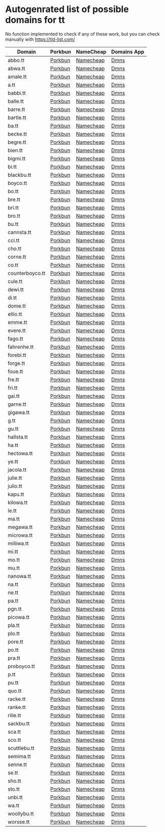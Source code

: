 # Autogenrated list of possible domains for tt

No function implemented to check if any of these work, but you can check manually with https://tld-list.com/

| Domain | Porkbun | NameCheap | Domains App |
|---|---|---|---|
| abbo.tt | [Porkbun](https://porkbun.com/checkout/search?prb=e814663da1&tlds=&idnLanguage=&search=search&q=abbo.tt) | [Namecheap](https://www.namecheap.com/domains/registration/results/?domain=abbo.tt) | [Dmns](https://dmns.app/domains?q=abbo.tt) |
| abwa.tt | [Porkbun](https://porkbun.com/checkout/search?prb=e814663da1&tlds=&idnLanguage=&search=search&q=abwa.tt) | [Namecheap](https://www.namecheap.com/domains/registration/results/?domain=abwa.tt) | [Dmns](https://dmns.app/domains?q=abwa.tt) |
| amale.tt | [Porkbun](https://porkbun.com/checkout/search?prb=e814663da1&tlds=&idnLanguage=&search=search&q=amale.tt) | [Namecheap](https://www.namecheap.com/domains/registration/results/?domain=amale.tt) | [Dmns](https://dmns.app/domains?q=amale.tt) |
| a.tt | [Porkbun](https://porkbun.com/checkout/search?prb=e814663da1&tlds=&idnLanguage=&search=search&q=a.tt) | [Namecheap](https://www.namecheap.com/domains/registration/results/?domain=a.tt) | [Dmns](https://dmns.app/domains?q=a.tt) |
| babbi.tt | [Porkbun](https://porkbun.com/checkout/search?prb=e814663da1&tlds=&idnLanguage=&search=search&q=babbi.tt) | [Namecheap](https://www.namecheap.com/domains/registration/results/?domain=babbi.tt) | [Dmns](https://dmns.app/domains?q=babbi.tt) |
| balle.tt | [Porkbun](https://porkbun.com/checkout/search?prb=e814663da1&tlds=&idnLanguage=&search=search&q=balle.tt) | [Namecheap](https://www.namecheap.com/domains/registration/results/?domain=balle.tt) | [Dmns](https://dmns.app/domains?q=balle.tt) |
| barre.tt | [Porkbun](https://porkbun.com/checkout/search?prb=e814663da1&tlds=&idnLanguage=&search=search&q=barre.tt) | [Namecheap](https://www.namecheap.com/domains/registration/results/?domain=barre.tt) | [Dmns](https://dmns.app/domains?q=barre.tt) |
| bartle.tt | [Porkbun](https://porkbun.com/checkout/search?prb=e814663da1&tlds=&idnLanguage=&search=search&q=bartle.tt) | [Namecheap](https://www.namecheap.com/domains/registration/results/?domain=bartle.tt) | [Dmns](https://dmns.app/domains?q=bartle.tt) |
| ba.tt | [Porkbun](https://porkbun.com/checkout/search?prb=e814663da1&tlds=&idnLanguage=&search=search&q=ba.tt) | [Namecheap](https://www.namecheap.com/domains/registration/results/?domain=ba.tt) | [Dmns](https://dmns.app/domains?q=ba.tt) |
| becke.tt | [Porkbun](https://porkbun.com/checkout/search?prb=e814663da1&tlds=&idnLanguage=&search=search&q=becke.tt) | [Namecheap](https://www.namecheap.com/domains/registration/results/?domain=becke.tt) | [Dmns](https://dmns.app/domains?q=becke.tt) |
| begre.tt | [Porkbun](https://porkbun.com/checkout/search?prb=e814663da1&tlds=&idnLanguage=&search=search&q=begre.tt) | [Namecheap](https://www.namecheap.com/domains/registration/results/?domain=begre.tt) | [Dmns](https://dmns.app/domains?q=begre.tt) |
| bien.tt | [Porkbun](https://porkbun.com/checkout/search?prb=e814663da1&tlds=&idnLanguage=&search=search&q=bien.tt) | [Namecheap](https://www.namecheap.com/domains/registration/results/?domain=bien.tt) | [Dmns](https://dmns.app/domains?q=bien.tt) |
| bigmi.tt | [Porkbun](https://porkbun.com/checkout/search?prb=e814663da1&tlds=&idnLanguage=&search=search&q=bigmi.tt) | [Namecheap](https://www.namecheap.com/domains/registration/results/?domain=bigmi.tt) | [Dmns](https://dmns.app/domains?q=bigmi.tt) |
| bi.tt | [Porkbun](https://porkbun.com/checkout/search?prb=e814663da1&tlds=&idnLanguage=&search=search&q=bi.tt) | [Namecheap](https://www.namecheap.com/domains/registration/results/?domain=bi.tt) | [Dmns](https://dmns.app/domains?q=bi.tt) |
| blackbu.tt | [Porkbun](https://porkbun.com/checkout/search?prb=e814663da1&tlds=&idnLanguage=&search=search&q=blackbu.tt) | [Namecheap](https://www.namecheap.com/domains/registration/results/?domain=blackbu.tt) | [Dmns](https://dmns.app/domains?q=blackbu.tt) |
| boyco.tt | [Porkbun](https://porkbun.com/checkout/search?prb=e814663da1&tlds=&idnLanguage=&search=search&q=boyco.tt) | [Namecheap](https://www.namecheap.com/domains/registration/results/?domain=boyco.tt) | [Dmns](https://dmns.app/domains?q=boyco.tt) |
| bo.tt | [Porkbun](https://porkbun.com/checkout/search?prb=e814663da1&tlds=&idnLanguage=&search=search&q=bo.tt) | [Namecheap](https://www.namecheap.com/domains/registration/results/?domain=bo.tt) | [Dmns](https://dmns.app/domains?q=bo.tt) |
| bre.tt | [Porkbun](https://porkbun.com/checkout/search?prb=e814663da1&tlds=&idnLanguage=&search=search&q=bre.tt) | [Namecheap](https://www.namecheap.com/domains/registration/results/?domain=bre.tt) | [Dmns](https://dmns.app/domains?q=bre.tt) |
| bri.tt | [Porkbun](https://porkbun.com/checkout/search?prb=e814663da1&tlds=&idnLanguage=&search=search&q=bri.tt) | [Namecheap](https://www.namecheap.com/domains/registration/results/?domain=bri.tt) | [Dmns](https://dmns.app/domains?q=bri.tt) |
| bro.tt | [Porkbun](https://porkbun.com/checkout/search?prb=e814663da1&tlds=&idnLanguage=&search=search&q=bro.tt) | [Namecheap](https://www.namecheap.com/domains/registration/results/?domain=bro.tt) | [Dmns](https://dmns.app/domains?q=bro.tt) |
| bu.tt | [Porkbun](https://porkbun.com/checkout/search?prb=e814663da1&tlds=&idnLanguage=&search=search&q=bu.tt) | [Namecheap](https://www.namecheap.com/domains/registration/results/?domain=bu.tt) | [Dmns](https://dmns.app/domains?q=bu.tt) |
| cannsta.tt | [Porkbun](https://porkbun.com/checkout/search?prb=e814663da1&tlds=&idnLanguage=&search=search&q=cannsta.tt) | [Namecheap](https://www.namecheap.com/domains/registration/results/?domain=cannsta.tt) | [Dmns](https://dmns.app/domains?q=cannsta.tt) |
| cci.tt | [Porkbun](https://porkbun.com/checkout/search?prb=e814663da1&tlds=&idnLanguage=&search=search&q=cci.tt) | [Namecheap](https://www.namecheap.com/domains/registration/results/?domain=cci.tt) | [Dmns](https://dmns.app/domains?q=cci.tt) |
| cho.tt | [Porkbun](https://porkbun.com/checkout/search?prb=e814663da1&tlds=&idnLanguage=&search=search&q=cho.tt) | [Namecheap](https://www.namecheap.com/domains/registration/results/?domain=cho.tt) | [Dmns](https://dmns.app/domains?q=cho.tt) |
| corne.tt | [Porkbun](https://porkbun.com/checkout/search?prb=e814663da1&tlds=&idnLanguage=&search=search&q=corne.tt) | [Namecheap](https://www.namecheap.com/domains/registration/results/?domain=corne.tt) | [Dmns](https://dmns.app/domains?q=corne.tt) |
| co.tt | [Porkbun](https://porkbun.com/checkout/search?prb=e814663da1&tlds=&idnLanguage=&search=search&q=co.tt) | [Namecheap](https://www.namecheap.com/domains/registration/results/?domain=co.tt) | [Dmns](https://dmns.app/domains?q=co.tt) |
| counterboyco.tt | [Porkbun](https://porkbun.com/checkout/search?prb=e814663da1&tlds=&idnLanguage=&search=search&q=counterboyco.tt) | [Namecheap](https://www.namecheap.com/domains/registration/results/?domain=counterboyco.tt) | [Dmns](https://dmns.app/domains?q=counterboyco.tt) |
| cule.tt | [Porkbun](https://porkbun.com/checkout/search?prb=e814663da1&tlds=&idnLanguage=&search=search&q=cule.tt) | [Namecheap](https://www.namecheap.com/domains/registration/results/?domain=cule.tt) | [Dmns](https://dmns.app/domains?q=cule.tt) |
| dewi.tt | [Porkbun](https://porkbun.com/checkout/search?prb=e814663da1&tlds=&idnLanguage=&search=search&q=dewi.tt) | [Namecheap](https://www.namecheap.com/domains/registration/results/?domain=dewi.tt) | [Dmns](https://dmns.app/domains?q=dewi.tt) |
| di.tt | [Porkbun](https://porkbun.com/checkout/search?prb=e814663da1&tlds=&idnLanguage=&search=search&q=di.tt) | [Namecheap](https://www.namecheap.com/domains/registration/results/?domain=di.tt) | [Dmns](https://dmns.app/domains?q=di.tt) |
| dome.tt | [Porkbun](https://porkbun.com/checkout/search?prb=e814663da1&tlds=&idnLanguage=&search=search&q=dome.tt) | [Namecheap](https://www.namecheap.com/domains/registration/results/?domain=dome.tt) | [Dmns](https://dmns.app/domains?q=dome.tt) |
| ellio.tt | [Porkbun](https://porkbun.com/checkout/search?prb=e814663da1&tlds=&idnLanguage=&search=search&q=ellio.tt) | [Namecheap](https://www.namecheap.com/domains/registration/results/?domain=ellio.tt) | [Dmns](https://dmns.app/domains?q=ellio.tt) |
| emme.tt | [Porkbun](https://porkbun.com/checkout/search?prb=e814663da1&tlds=&idnLanguage=&search=search&q=emme.tt) | [Namecheap](https://www.namecheap.com/domains/registration/results/?domain=emme.tt) | [Dmns](https://dmns.app/domains?q=emme.tt) |
| evere.tt | [Porkbun](https://porkbun.com/checkout/search?prb=e814663da1&tlds=&idnLanguage=&search=search&q=evere.tt) | [Namecheap](https://www.namecheap.com/domains/registration/results/?domain=evere.tt) | [Dmns](https://dmns.app/domains?q=evere.tt) |
| fago.tt | [Porkbun](https://porkbun.com/checkout/search?prb=e814663da1&tlds=&idnLanguage=&search=search&q=fago.tt) | [Namecheap](https://www.namecheap.com/domains/registration/results/?domain=fago.tt) | [Dmns](https://dmns.app/domains?q=fago.tt) |
| fahrenhe.tt | [Porkbun](https://porkbun.com/checkout/search?prb=e814663da1&tlds=&idnLanguage=&search=search&q=fahrenhe.tt) | [Namecheap](https://www.namecheap.com/domains/registration/results/?domain=fahrenhe.tt) | [Dmns](https://dmns.app/domains?q=fahrenhe.tt) |
| forebi.tt | [Porkbun](https://porkbun.com/checkout/search?prb=e814663da1&tlds=&idnLanguage=&search=search&q=forebi.tt) | [Namecheap](https://www.namecheap.com/domains/registration/results/?domain=forebi.tt) | [Dmns](https://dmns.app/domains?q=forebi.tt) |
| forge.tt | [Porkbun](https://porkbun.com/checkout/search?prb=e814663da1&tlds=&idnLanguage=&search=search&q=forge.tt) | [Namecheap](https://www.namecheap.com/domains/registration/results/?domain=forge.tt) | [Dmns](https://dmns.app/domains?q=forge.tt) |
| foue.tt | [Porkbun](https://porkbun.com/checkout/search?prb=e814663da1&tlds=&idnLanguage=&search=search&q=foue.tt) | [Namecheap](https://www.namecheap.com/domains/registration/results/?domain=foue.tt) | [Dmns](https://dmns.app/domains?q=foue.tt) |
| fre.tt | [Porkbun](https://porkbun.com/checkout/search?prb=e814663da1&tlds=&idnLanguage=&search=search&q=fre.tt) | [Namecheap](https://www.namecheap.com/domains/registration/results/?domain=fre.tt) | [Dmns](https://dmns.app/domains?q=fre.tt) |
| fri.tt | [Porkbun](https://porkbun.com/checkout/search?prb=e814663da1&tlds=&idnLanguage=&search=search&q=fri.tt) | [Namecheap](https://www.namecheap.com/domains/registration/results/?domain=fri.tt) | [Dmns](https://dmns.app/domains?q=fri.tt) |
| gai.tt | [Porkbun](https://porkbun.com/checkout/search?prb=e814663da1&tlds=&idnLanguage=&search=search&q=gai.tt) | [Namecheap](https://www.namecheap.com/domains/registration/results/?domain=gai.tt) | [Dmns](https://dmns.app/domains?q=gai.tt) |
| garne.tt | [Porkbun](https://porkbun.com/checkout/search?prb=e814663da1&tlds=&idnLanguage=&search=search&q=garne.tt) | [Namecheap](https://www.namecheap.com/domains/registration/results/?domain=garne.tt) | [Dmns](https://dmns.app/domains?q=garne.tt) |
| gigawa.tt | [Porkbun](https://porkbun.com/checkout/search?prb=e814663da1&tlds=&idnLanguage=&search=search&q=gigawa.tt) | [Namecheap](https://www.namecheap.com/domains/registration/results/?domain=gigawa.tt) | [Dmns](https://dmns.app/domains?q=gigawa.tt) |
| g.tt | [Porkbun](https://porkbun.com/checkout/search?prb=e814663da1&tlds=&idnLanguage=&search=search&q=g.tt) | [Namecheap](https://www.namecheap.com/domains/registration/results/?domain=g.tt) | [Dmns](https://dmns.app/domains?q=g.tt) |
| gu.tt | [Porkbun](https://porkbun.com/checkout/search?prb=e814663da1&tlds=&idnLanguage=&search=search&q=gu.tt) | [Namecheap](https://www.namecheap.com/domains/registration/results/?domain=gu.tt) | [Dmns](https://dmns.app/domains?q=gu.tt) |
| hallsta.tt | [Porkbun](https://porkbun.com/checkout/search?prb=e814663da1&tlds=&idnLanguage=&search=search&q=hallsta.tt) | [Namecheap](https://www.namecheap.com/domains/registration/results/?domain=hallsta.tt) | [Dmns](https://dmns.app/domains?q=hallsta.tt) |
| ha.tt | [Porkbun](https://porkbun.com/checkout/search?prb=e814663da1&tlds=&idnLanguage=&search=search&q=ha.tt) | [Namecheap](https://www.namecheap.com/domains/registration/results/?domain=ha.tt) | [Dmns](https://dmns.app/domains?q=ha.tt) |
| hectowa.tt | [Porkbun](https://porkbun.com/checkout/search?prb=e814663da1&tlds=&idnLanguage=&search=search&q=hectowa.tt) | [Namecheap](https://www.namecheap.com/domains/registration/results/?domain=hectowa.tt) | [Dmns](https://dmns.app/domains?q=hectowa.tt) |
| ye.tt | [Porkbun](https://porkbun.com/checkout/search?prb=e814663da1&tlds=&idnLanguage=&search=search&q=ye.tt) | [Namecheap](https://www.namecheap.com/domains/registration/results/?domain=ye.tt) | [Dmns](https://dmns.app/domains?q=ye.tt) |
| jacola.tt | [Porkbun](https://porkbun.com/checkout/search?prb=e814663da1&tlds=&idnLanguage=&search=search&q=jacola.tt) | [Namecheap](https://www.namecheap.com/domains/registration/results/?domain=jacola.tt) | [Dmns](https://dmns.app/domains?q=jacola.tt) |
| julie.tt | [Porkbun](https://porkbun.com/checkout/search?prb=e814663da1&tlds=&idnLanguage=&search=search&q=julie.tt) | [Namecheap](https://www.namecheap.com/domains/registration/results/?domain=julie.tt) | [Dmns](https://dmns.app/domains?q=julie.tt) |
| julio.tt | [Porkbun](https://porkbun.com/checkout/search?prb=e814663da1&tlds=&idnLanguage=&search=search&q=julio.tt) | [Namecheap](https://www.namecheap.com/domains/registration/results/?domain=julio.tt) | [Dmns](https://dmns.app/domains?q=julio.tt) |
| kapu.tt | [Porkbun](https://porkbun.com/checkout/search?prb=e814663da1&tlds=&idnLanguage=&search=search&q=kapu.tt) | [Namecheap](https://www.namecheap.com/domains/registration/results/?domain=kapu.tt) | [Dmns](https://dmns.app/domains?q=kapu.tt) |
| kilowa.tt | [Porkbun](https://porkbun.com/checkout/search?prb=e814663da1&tlds=&idnLanguage=&search=search&q=kilowa.tt) | [Namecheap](https://www.namecheap.com/domains/registration/results/?domain=kilowa.tt) | [Dmns](https://dmns.app/domains?q=kilowa.tt) |
| le.tt | [Porkbun](https://porkbun.com/checkout/search?prb=e814663da1&tlds=&idnLanguage=&search=search&q=le.tt) | [Namecheap](https://www.namecheap.com/domains/registration/results/?domain=le.tt) | [Dmns](https://dmns.app/domains?q=le.tt) |
| ma.tt | [Porkbun](https://porkbun.com/checkout/search?prb=e814663da1&tlds=&idnLanguage=&search=search&q=ma.tt) | [Namecheap](https://www.namecheap.com/domains/registration/results/?domain=ma.tt) | [Dmns](https://dmns.app/domains?q=ma.tt) |
| megawa.tt | [Porkbun](https://porkbun.com/checkout/search?prb=e814663da1&tlds=&idnLanguage=&search=search&q=megawa.tt) | [Namecheap](https://www.namecheap.com/domains/registration/results/?domain=megawa.tt) | [Dmns](https://dmns.app/domains?q=megawa.tt) |
| microwa.tt | [Porkbun](https://porkbun.com/checkout/search?prb=e814663da1&tlds=&idnLanguage=&search=search&q=microwa.tt) | [Namecheap](https://www.namecheap.com/domains/registration/results/?domain=microwa.tt) | [Dmns](https://dmns.app/domains?q=microwa.tt) |
| milliwa.tt | [Porkbun](https://porkbun.com/checkout/search?prb=e814663da1&tlds=&idnLanguage=&search=search&q=milliwa.tt) | [Namecheap](https://www.namecheap.com/domains/registration/results/?domain=milliwa.tt) | [Dmns](https://dmns.app/domains?q=milliwa.tt) |
| mi.tt | [Porkbun](https://porkbun.com/checkout/search?prb=e814663da1&tlds=&idnLanguage=&search=search&q=mi.tt) | [Namecheap](https://www.namecheap.com/domains/registration/results/?domain=mi.tt) | [Dmns](https://dmns.app/domains?q=mi.tt) |
| mo.tt | [Porkbun](https://porkbun.com/checkout/search?prb=e814663da1&tlds=&idnLanguage=&search=search&q=mo.tt) | [Namecheap](https://www.namecheap.com/domains/registration/results/?domain=mo.tt) | [Dmns](https://dmns.app/domains?q=mo.tt) |
| mu.tt | [Porkbun](https://porkbun.com/checkout/search?prb=e814663da1&tlds=&idnLanguage=&search=search&q=mu.tt) | [Namecheap](https://www.namecheap.com/domains/registration/results/?domain=mu.tt) | [Dmns](https://dmns.app/domains?q=mu.tt) |
| nanowa.tt | [Porkbun](https://porkbun.com/checkout/search?prb=e814663da1&tlds=&idnLanguage=&search=search&q=nanowa.tt) | [Namecheap](https://www.namecheap.com/domains/registration/results/?domain=nanowa.tt) | [Dmns](https://dmns.app/domains?q=nanowa.tt) |
| na.tt | [Porkbun](https://porkbun.com/checkout/search?prb=e814663da1&tlds=&idnLanguage=&search=search&q=na.tt) | [Namecheap](https://www.namecheap.com/domains/registration/results/?domain=na.tt) | [Dmns](https://dmns.app/domains?q=na.tt) |
| ne.tt | [Porkbun](https://porkbun.com/checkout/search?prb=e814663da1&tlds=&idnLanguage=&search=search&q=ne.tt) | [Namecheap](https://www.namecheap.com/domains/registration/results/?domain=ne.tt) | [Dmns](https://dmns.app/domains?q=ne.tt) |
| pa.tt | [Porkbun](https://porkbun.com/checkout/search?prb=e814663da1&tlds=&idnLanguage=&search=search&q=pa.tt) | [Namecheap](https://www.namecheap.com/domains/registration/results/?domain=pa.tt) | [Dmns](https://dmns.app/domains?q=pa.tt) |
| pgn.tt | [Porkbun](https://porkbun.com/checkout/search?prb=e814663da1&tlds=&idnLanguage=&search=search&q=pgn.tt) | [Namecheap](https://www.namecheap.com/domains/registration/results/?domain=pgn.tt) | [Dmns](https://dmns.app/domains?q=pgn.tt) |
| picowa.tt | [Porkbun](https://porkbun.com/checkout/search?prb=e814663da1&tlds=&idnLanguage=&search=search&q=picowa.tt) | [Namecheap](https://www.namecheap.com/domains/registration/results/?domain=picowa.tt) | [Dmns](https://dmns.app/domains?q=picowa.tt) |
| pla.tt | [Porkbun](https://porkbun.com/checkout/search?prb=e814663da1&tlds=&idnLanguage=&search=search&q=pla.tt) | [Namecheap](https://www.namecheap.com/domains/registration/results/?domain=pla.tt) | [Dmns](https://dmns.app/domains?q=pla.tt) |
| plo.tt | [Porkbun](https://porkbun.com/checkout/search?prb=e814663da1&tlds=&idnLanguage=&search=search&q=plo.tt) | [Namecheap](https://www.namecheap.com/domains/registration/results/?domain=plo.tt) | [Dmns](https://dmns.app/domains?q=plo.tt) |
| pore.tt | [Porkbun](https://porkbun.com/checkout/search?prb=e814663da1&tlds=&idnLanguage=&search=search&q=pore.tt) | [Namecheap](https://www.namecheap.com/domains/registration/results/?domain=pore.tt) | [Dmns](https://dmns.app/domains?q=pore.tt) |
| po.tt | [Porkbun](https://porkbun.com/checkout/search?prb=e814663da1&tlds=&idnLanguage=&search=search&q=po.tt) | [Namecheap](https://www.namecheap.com/domains/registration/results/?domain=po.tt) | [Dmns](https://dmns.app/domains?q=po.tt) |
| pra.tt | [Porkbun](https://porkbun.com/checkout/search?prb=e814663da1&tlds=&idnLanguage=&search=search&q=pra.tt) | [Namecheap](https://www.namecheap.com/domains/registration/results/?domain=pra.tt) | [Dmns](https://dmns.app/domains?q=pra.tt) |
| proboyco.tt | [Porkbun](https://porkbun.com/checkout/search?prb=e814663da1&tlds=&idnLanguage=&search=search&q=proboyco.tt) | [Namecheap](https://www.namecheap.com/domains/registration/results/?domain=proboyco.tt) | [Dmns](https://dmns.app/domains?q=proboyco.tt) |
| p.tt | [Porkbun](https://porkbun.com/checkout/search?prb=e814663da1&tlds=&idnLanguage=&search=search&q=p.tt) | [Namecheap](https://www.namecheap.com/domains/registration/results/?domain=p.tt) | [Dmns](https://dmns.app/domains?q=p.tt) |
| pu.tt | [Porkbun](https://porkbun.com/checkout/search?prb=e814663da1&tlds=&idnLanguage=&search=search&q=pu.tt) | [Namecheap](https://www.namecheap.com/domains/registration/results/?domain=pu.tt) | [Dmns](https://dmns.app/domains?q=pu.tt) |
| quo.tt | [Porkbun](https://porkbun.com/checkout/search?prb=e814663da1&tlds=&idnLanguage=&search=search&q=quo.tt) | [Namecheap](https://www.namecheap.com/domains/registration/results/?domain=quo.tt) | [Dmns](https://dmns.app/domains?q=quo.tt) |
| racke.tt | [Porkbun](https://porkbun.com/checkout/search?prb=e814663da1&tlds=&idnLanguage=&search=search&q=racke.tt) | [Namecheap](https://www.namecheap.com/domains/registration/results/?domain=racke.tt) | [Dmns](https://dmns.app/domains?q=racke.tt) |
| ranke.tt | [Porkbun](https://porkbun.com/checkout/search?prb=e814663da1&tlds=&idnLanguage=&search=search&q=ranke.tt) | [Namecheap](https://www.namecheap.com/domains/registration/results/?domain=ranke.tt) | [Dmns](https://dmns.app/domains?q=ranke.tt) |
| rille.tt | [Porkbun](https://porkbun.com/checkout/search?prb=e814663da1&tlds=&idnLanguage=&search=search&q=rille.tt) | [Namecheap](https://www.namecheap.com/domains/registration/results/?domain=rille.tt) | [Dmns](https://dmns.app/domains?q=rille.tt) |
| sackbu.tt | [Porkbun](https://porkbun.com/checkout/search?prb=e814663da1&tlds=&idnLanguage=&search=search&q=sackbu.tt) | [Namecheap](https://www.namecheap.com/domains/registration/results/?domain=sackbu.tt) | [Dmns](https://dmns.app/domains?q=sackbu.tt) |
| sca.tt | [Porkbun](https://porkbun.com/checkout/search?prb=e814663da1&tlds=&idnLanguage=&search=search&q=sca.tt) | [Namecheap](https://www.namecheap.com/domains/registration/results/?domain=sca.tt) | [Dmns](https://dmns.app/domains?q=sca.tt) |
| sco.tt | [Porkbun](https://porkbun.com/checkout/search?prb=e814663da1&tlds=&idnLanguage=&search=search&q=sco.tt) | [Namecheap](https://www.namecheap.com/domains/registration/results/?domain=sco.tt) | [Dmns](https://dmns.app/domains?q=sco.tt) |
| scuttlebu.tt | [Porkbun](https://porkbun.com/checkout/search?prb=e814663da1&tlds=&idnLanguage=&search=search&q=scuttlebu.tt) | [Namecheap](https://www.namecheap.com/domains/registration/results/?domain=scuttlebu.tt) | [Dmns](https://dmns.app/domains?q=scuttlebu.tt) |
| semima.tt | [Porkbun](https://porkbun.com/checkout/search?prb=e814663da1&tlds=&idnLanguage=&search=search&q=semima.tt) | [Namecheap](https://www.namecheap.com/domains/registration/results/?domain=semima.tt) | [Dmns](https://dmns.app/domains?q=semima.tt) |
| senne.tt | [Porkbun](https://porkbun.com/checkout/search?prb=e814663da1&tlds=&idnLanguage=&search=search&q=senne.tt) | [Namecheap](https://www.namecheap.com/domains/registration/results/?domain=senne.tt) | [Dmns](https://dmns.app/domains?q=senne.tt) |
| se.tt | [Porkbun](https://porkbun.com/checkout/search?prb=e814663da1&tlds=&idnLanguage=&search=search&q=se.tt) | [Namecheap](https://www.namecheap.com/domains/registration/results/?domain=se.tt) | [Dmns](https://dmns.app/domains?q=se.tt) |
| sho.tt | [Porkbun](https://porkbun.com/checkout/search?prb=e814663da1&tlds=&idnLanguage=&search=search&q=sho.tt) | [Namecheap](https://www.namecheap.com/domains/registration/results/?domain=sho.tt) | [Dmns](https://dmns.app/domains?q=sho.tt) |
| sto.tt | [Porkbun](https://porkbun.com/checkout/search?prb=e814663da1&tlds=&idnLanguage=&search=search&q=sto.tt) | [Namecheap](https://www.namecheap.com/domains/registration/results/?domain=sto.tt) | [Dmns](https://dmns.app/domains?q=sto.tt) |
| unbi.tt | [Porkbun](https://porkbun.com/checkout/search?prb=e814663da1&tlds=&idnLanguage=&search=search&q=unbi.tt) | [Namecheap](https://www.namecheap.com/domains/registration/results/?domain=unbi.tt) | [Dmns](https://dmns.app/domains?q=unbi.tt) |
| wa.tt | [Porkbun](https://porkbun.com/checkout/search?prb=e814663da1&tlds=&idnLanguage=&search=search&q=wa.tt) | [Namecheap](https://www.namecheap.com/domains/registration/results/?domain=wa.tt) | [Dmns](https://dmns.app/domains?q=wa.tt) |
| woollybu.tt | [Porkbun](https://porkbun.com/checkout/search?prb=e814663da1&tlds=&idnLanguage=&search=search&q=woollybu.tt) | [Namecheap](https://www.namecheap.com/domains/registration/results/?domain=woollybu.tt) | [Dmns](https://dmns.app/domains?q=woollybu.tt) |
| worsse.tt | [Porkbun](https://porkbun.com/checkout/search?prb=e814663da1&tlds=&idnLanguage=&search=search&q=worsse.tt) | [Namecheap](https://www.namecheap.com/domains/registration/results/?domain=worsse.tt) | [Dmns](https://dmns.app/domains?q=worsse.tt) |
